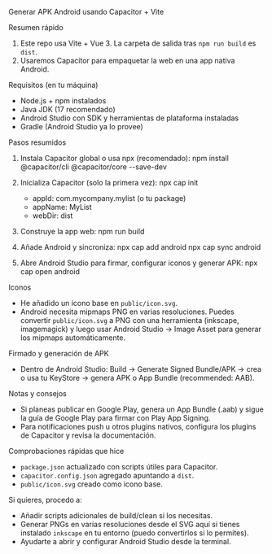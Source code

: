 Generar APK Android usando Capacitor + Vite

Resumen rápido

1) Este repo usa Vite + Vue 3. La carpeta de salida tras `npm run build` es `dist`.
2) Usaremos Capacitor para empaquetar la web en una app nativa Android.

Requisitos (en tu máquina)

- Node.js + npm instalados
- Java JDK (17 recomendado)
- Android Studio con SDK y herramientas de plataforma instaladas
- Gradle (Android Studio ya lo provee)

Pasos resumidos

1. Instala Capacitor global o usa npx (recomendado):
   npm install @capacitor/cli @capacitor/core --save-dev

2. Inicializa Capacitor (solo la primera vez):
   npx cap init
   - appId: com.mycompany.mylist (o tu package)
   - appName: MyList
   - webDir: dist

3. Construye la app web:
   npm run build

4. Añade Android y sincroniza:
   npx cap add android
   npx cap sync android

5. Abre Android Studio para firmar, configurar iconos y generar APK:
   npx cap open android

Iconos

- He añadido un icono base en `public/icon.svg`.
- Android necesita mipmaps PNG en varias resoluciones. Puedes convertir `public/icon.svg` a PNG con una herramienta (inkscape, imagemagick) y luego usar Android Studio -> Image Asset para generar los mipmaps automáticamente.

Firmado y generación de APK

- Dentro de Android Studio: Build -> Generate Signed Bundle/APK -> crea o usa tu KeyStore -> genera APK o App Bundle (recommended: AAB).

Notas y consejos

- Si planeas publicar en Google Play, genera un App Bundle (.aab) y sigue la guía de Google Play para firmar con Play App Signing.
- Para notificaciones push u otros plugins nativos, configura los plugins de Capacitor y revisa la documentación.

Comprobaciones rápidas que hice

- `package.json` actualizado con scripts útiles para Capacitor.
- `capacitor.config.json` agregado apuntando a `dist`.
- `public/icon.svg` creado como icono base.

Si quieres, procedo a:
- Añadir scripts adicionales de build/clean si los necesitas.
- Generar PNGs en varias resoluciones desde el SVG aquí si tienes instalado `inkscape` en tu entorno (puedo convertirlos si lo permites).
- Ayudarte a abrir y configurar Android Studio desde la terminal.

